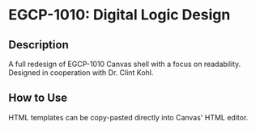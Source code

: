# EGCP-1010: Digital Logic Design
## Description
A full redesign of EGCP-1010 Canvas shell with a focus on readability. Designed in cooperation with Dr. Clint Kohl.

## How to Use
HTML templates can be copy-pasted directly into Canvas' HTML editor.